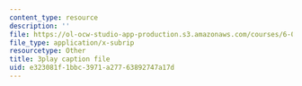 ```yaml
---
content_type: resource
description: ''
file: https://ol-ocw-studio-app-production.s3.amazonaws.com/courses/6-004-computation-structures-spring-2017/e323081f1bbc3971a27763892747a17d_p2j16ebu14U.srt
file_type: application/x-subrip
resourcetype: Other
title: 3play caption file
uid: e323081f-1bbc-3971-a277-63892747a17d
---
```

